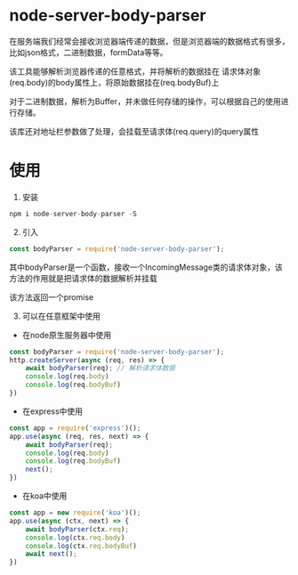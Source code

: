 # node-server-body-parser

在服务端我们经常会接收浏览器端传递的数据，但是浏览器端的数据格式有很多，比如json格式，二进制数据，formData等等。

该工具能够解析浏览器传递的任意格式，并将解析的数据挂在 请求体对象(req.body)的body属性上，将原始数据挂在(req.bodyBuf)上

对于二进制数据，解析为Buffer，并未做任何存储的操作，可以根据自己的使用进行存储。

该库还对地址栏参数做了处理，会挂载至请求体(req.query)的query属性

# 使用

1. 安装

```js
npm i node-server-body-parser -S
```

2. 引入

```js
const bodyParser = require('node-server-body-parser');
```
其中bodyParser是一个函数，接收一个IncomingMessage类的请求体对象，该方法的作用就是把请求体的数据解析并挂载

该方法返回一个promise

3. 可以在任意框架中使用

- 在node原生服务器中使用

```js
const bodyParser = require('node-server-body-parser');
http.createServer(async (req, res) => {
    await bodyParser(req); // 解析请求体数据
    console.log(req.body) 
    console.log(req.bodyBuf)
})

```

- 在express中使用

```js
const app = require('express')();
app.use(async (req, res, next) => {
    await bodyParser(req);
    console.log(req.body) 
    console.log(req.bodyBuf)
    next();
})
```

- 在koa中使用
```js
const app = new require('koa')();
app.use(async (ctx, next) => {
    await bodyParser(ctx.req);
    console.log(ctx.req.body) 
    console.log(ctx.req.bodyBuf)
    await next();
})
```


